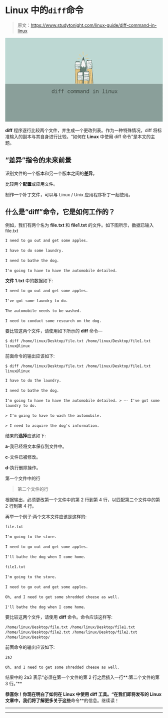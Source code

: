 # Linux 中的`diff`命令

> 原文：<https://www.studytonight.com/linux-guide/diff-command-in-linux>

![Diff](img/c0015da38b2d0b84933570a0983fcd1f.png)

**diff** 程序逐行比较两个文件，并生成一个更改列表。作为一种特殊情况，diff 将标准输入的副本与其自身进行比较。“如何在 **Linux** 中使用 diff 命令”是本文的主题。

## “差异”指令的未来前景

识别文件的一个版本和另一个版本之间的**差异**。

比较两个**配置**或应用文件。

制作一个补丁文件，可以与 Linux / Unix 应用程序补丁一起使用。

## 什么是“diff”命令，它是如何工作的？

例如，我们有两个名为 **file.txt** 和 **file1.txt** 的文件。如下图所示，数据已输入 file.txt

```
I need to go out and get some apples.

I have to do some laundry.

I need to bathe the dog.

I'm going to have to have the automobile detailed.
```

**文件 1.txt** 中的数据如下:

```
I need to go out and get some apples.

I've got some laundry to do.

The automobile needs to be washed.

I need to conduct some research on the dog.
```

要比较这两个文件，请使用如下所示的 **diff** 命令—

```
$ diff /home/linux/Desktop/file.txt /home/linux/Desktop/file1.txt linux@linux
```

前面命令的输出应该如下:

```
$ diff /home/linux/Desktop/file.txt /home/linux/Desktop/file1.txt linux@linux
```

```
I have to do the laundry.

I need to bathe the dog.

I'm going to have to have the automobile detailed. > —- I've got some laundry to do.

> I'm going to have to wash the automobile.

> I need to acquire the dog's information.
```

结果的**选择**应该如下:

**a**-我已经将文本保存到文件中。

**c**-文件已被修改。

**d**-执行删除操作。

第一个文件中的行

>第二个文件的行

根据输出，必须更改第一个文件中的第 2 行到第 4 行，以匹配第二个文件中的第 2 行到第 4 行。

再举一个例子:两个文本文件应该是这样的:

```
file.txt

I'm going to the store.

I need to go out and get some apples.

I'll bathe the dog when I come home.

file1.txt

I'm going to the store.

I need to go out and get some apples.

Oh, and I need to get some shredded cheese as well.

I'll bathe the dog when I come home.
```

要比较这两个文件，请使用 **diff** 命令。命令应该这样写:

```
/home/linux/Desktop/file.txt /home/linux/Desktop/file1.txt /home/linux/Desktop/file2.txt /home/linux/Desktop/file2.txt /home/linux/Desktop/
```

前面命令的输出应该如下:

```
2a3

Oh, and I need to get some shredded cheese as well.
```

结果中的 2a3 表示“必须在第一个文件的第 2 行之后插入一行**:第二个文件的第 3 行。”**

 **恭喜你！你现在明白了如何在 Linux 中使用 diff 工具。“在我们即将发布的 Linux 文章中，我们将了解更多关于这些**命令**的信息。继续读！

* * *

* * ***